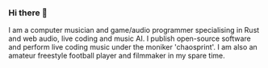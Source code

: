 ### Hi there 👋

I am a computer musician and game/audio programmer specialising in Rust and web audio, live coding and music AI. I publish open-source software and perform live coding music under the moniker 'chaosprint'. I am also an amateur freestyle football player and filmmaker in my spare time.